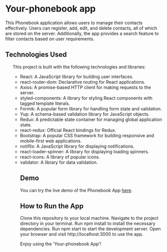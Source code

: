 
# Your-phonebook app

This Phonebook application allows users to manage their contacts effectively. Users can register, add, edit, and delete contacts, all of which are stored on the server. Additionally, the app provides a search feature to filter contacts based on user requirements.

## Technologies Used
<ul>This project is built with the following technologies and libraries:<ul>

<li>React: A JavaScript library for building user interfaces.</li>
<li>react-router-dom: Declarative routing for React applications.</li>
<li>Axios: A promise-based HTTP client for making requests to the server.</li>
<li>styled-components: A library for styling React components with tagged template literals.</li>
<li>Formik: A popular form library for handling form state and validation.</li>
<li>Yup: A schema-based validation library for JavaScript objects.</li>
<li>Redux: A predictable state container for managing global application state.</li>
<li>react-redux: Official React bindings for Redux.</li>
<li>Bootstrap: A popular CSS framework for building responsive and mobile-first web applications.</li>
<li>notiflix: A JavaScript library for displaying notifications.</li>
<li>react-loader-spinner: A library for displaying loading spinners.</li>
<li>react-icons: A library of popular icons.</li>
<li>validator: A library for data validation.</li>

## Demo
You can try the live demo of the Phonebook App [here](https://alextkachenkofullstack.github.io/your-phonebook/).

## How to Run the App
Clone this repository to your local machine.
Navigate to the project directory in your terminal.
Run npm install to install the necessary dependencies.
Run npm start to start the development server.
Open your browser and visit http://localhost:3000 to use the app.

Enjoy using the 'Your-phonebook App'!